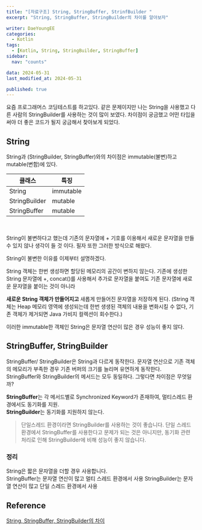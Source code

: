 ```yaml
---
title: "[자료구조] String, StringBuffer, StrinfBuilder "
excerpt: "String, StringBuffer, StringBuilder의 차이를 알아보자"

writer: DaeYoungEE
categories:
  - Kotlin
tags:
  - [Kotlin, String, StringBuilder, StringBuffer]
sidebar:
  nav: "counts"

data: 2024-05-31
last_modified_at: 2024-05-31

published: true
---
```


요즘 프로그래머스 코딩테스트를 하고있다. 같은 문제이지만 나는 String을 사용했고 다른 사람의 StringBuilder를 사용하는 것이 많이 보였다. 차이점이 궁금했고 어떤 타입을 써야 더 좋은 코드가 될지 궁금해서 찾아보게 되었다.

## String

String과 (StringBuilder, StringBuffer)와의 차이점은 immutable(불변)하고 mutable(변함)에 있다.

| 클래스        | 특징      |
| ------------- | --------- |
| String        | immutable |
| StringBuilder | mutable   |
| StringBuffer  | mutable   |

<br>

String이 불변하다고 했는데 기존의 문자열에 + 기호를 이용해서 새로운 문자열을 만들 수 있지 않나 생각이 들 것 이다. 필자 또한 그러한 방식으로 해왔다.

String이 불변한 이유를 이제부터 설명하겠다.

String 객체는 한번 생성하면 할당된 메모리의 공간이 변하지 않는다. 기존에 생성한 String 문자열에 +, concat()를 사용해서 추가로 문자열을 붙여도 기존 문자열에 새로운 문자열을 붙이는 것이 아니라

**새로운 String 객체가 만들어지고** 새롭게 만들어진 문자열을 저장하게 된다. (String 객체는 Heap 메모리 영역에 생성되는데 한번 생생된 객체의 내용을 변화시킬 수 없다, 기존 객체가 제거되면 Java 가비지 컬렉션이 회수한다.)

이러한 immutable한 객체인 String은 문자열 연산이 많은 경우 성능이 좋지 않다.

## StringBuffer, StringBuilder

StringBuffer/ StringBuilder은 String과 다르게 동작한다. 문자열 연산으로 기존 객체의 메모리가 부족한 경우 기존 버퍼의 크기를 늘리며 유연하게 동작한다.  
StringBuffer와 StringBuilder의 메서드는 모두 동일하다. 그렇다면 차이점은 무엇일까?

**StringBuffer**는 각 메서드별로 Synchronized Keyword가 존재하여, 멀티스레드 환경에서도 동기화를 지원.  
**StringBuilder**는 동기화를 지원하지 않는다.

> 단일스레드 환경이라면 StringBuilder를 사용하는 것이 좋습니다. 단일 스레드환경에서 StringBuffer를 사용한다고 문제가 되는 것은 아니지만, 동기화 관련 처리로 인해 StringBuilder에 비해 성능이 좋지 않습니다.

### 정리

String은 짧은 문자열을 더할 경우 사용합니다.  
StringBuffer는 문자열 연산이 많고 멀티 스레드 환경에서 사용
StringBuilder는 문자열 연산이 많고 단일 스레드 환경에서 사용

## Reference

[String, StringBuffer, StringBuilder의 차이](https://12bme.tistory.com/42)
